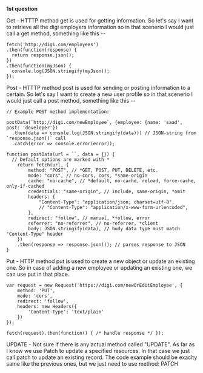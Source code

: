 
**1st question**

Get - HTTTP method get is used for getting information. So let's say I want to retrieve all the digi employers information so in that scenerio I would just call a get method, something like this --

```
fetch('http://digi.com/employees')
.then(function(response) {
  return response.json();
})
.then(function(myJson) {
  console.log(JSON.stringify(myJson));
});
```

Post - HTTTP method post is used for sending or posting information to a certain. So let's say I want to create a new user profile  so in that scenerio I would just call a post method, something like this --

```
// Example POST method implementation:

postData(`http://digi.com/newEmployee`, {employee: {name: 'saad', post: 'developer'})
  .then(data => console.log(JSON.stringify(data))) // JSON-string from `response.json()` call
  .catch(error => console.error(error));

function postData(url = ``, data = {}) {
  // Default options are marked with *
    return fetch(url, {
        method: "POST", // *GET, POST, PUT, DELETE, etc.
        mode: "cors", // no-cors, cors, *same-origin
        cache: "no-cache", // *default, no-cache, reload, force-cache, only-if-cached
        credentials: "same-origin", // include, same-origin, *omit
        headers: {
            "Content-Type": "application/json; charset=utf-8",
            // "Content-Type": "application/x-www-form-urlencoded",
        },
        redirect: "follow", // manual, *follow, error
        referrer: "no-referrer", // no-referrer, *client
        body: JSON.stringify(data), // body data type must match "Content-Type" header
    })
    .then(response => response.json()); // parses response to JSON
}
```

Put - HTTP method put is used to create a new object or update an existing one. So in case of adding a new employee or updating an existing one, we can use put in that place. 

```
var request = new Request('https://digi.com/newOrEditEmployee', {
	method: 'PUT', 
	mode: 'cors', 
	redirect: 'follow',
	headers: new Headers({
		'Content-Type': 'text/plain'
	})
});

fetch(request).then(function() { /* handle response */ });
```

UPDATE - Not sure if there is any actual method called "UPDATE". As far as I know we use Patch to update a specified resources. In that case we just call patch to update an existing record. The code example should be exaclty same like the previous ones, but we just need to use method: PATCH

